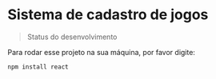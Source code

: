 # Sistema de cadastro de jogos

> Status do desenvolvimento

Para rodar esse projeto na sua máquina, por favor digite:

```
npm install react
````

